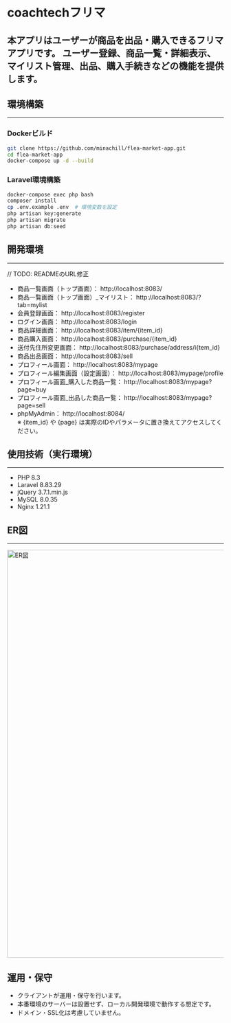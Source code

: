 # coachtechフリマ

本アプリはユーザーが商品を出品・購入できるフリマアプリです。
ユーザー登録、商品一覧・詳細表示、マイリスト管理、出品、購入手続きなどの機能を提供します。
---
## 環境構築
---
### Dockerビルド

```bash
git clone https://github.com/minachill/flea-market-app.git  
cd flea-market-app  
docker-compose up -d --build  
```

### Laravel環境構築

```bash
docker-compose exec php bash
composer install
cp .env.example .env  # 環境変数を設定
php artisan key:generate
php artisan migrate
php artisan db:seed
```

## 開発環境
---
// TODO: READMEのURL修正
- 商品一覧画面（トップ画面）： http://localhost:8083/  
- 商品一覧画面（トップ画面）_マイリスト： http://localhost:8083/?tab=mylist  
- 会員登録画面： http://localhost:8083/register  
- ログイン画面： http://localhost:8083/login  
- 商品詳細画面： http://localhost:8083/item/{item_id}  
- 商品購入画面： http://localhost:8083/purchase/{item_id}  
- 送付先住所変更画面： http://localhost:8083/purchase/address/i{tem_id}  
- 商品出品画面： http://localhost:8083/sell  
- プロフィール画面： http://localhost:8083/mypage  
- プロフィール編集画面（設定画面）： http://localhost:8083/mypage/profile  
- プロフィール画面_購入した商品一覧： http://localhost:8083/mypage?page=buy  
- プロフィール画面_出品した商品一覧： http://localhost:8083/mypage?page=sell  
- phpMyAdmin： http://localhost:8084/  
※ {item_id} や {page} は実際のIDやパラメータに置き換えてアクセスしてください。

## 使用技術（実行環境）
---

- PHP 8.3  
- Laravel 8.83.29  
- jQuery 3.7.1.min.js  
- MySQL 8.0.35  
- Nginx 1.21.1  

## ER図
---
<img width="757" height="950" alt="ER図" src="https://github.com/user-attachments/assets/f6812a32-e218-48fc-b9b0-9edb1659dbc4" />

## 運用・保守
- クライアントが運用・保守を行います。  
- 本番環境のサーバーは設置せず、ローカル開発環境で動作する想定です。  
- ドメイン・SSL化は考慮していません。  
